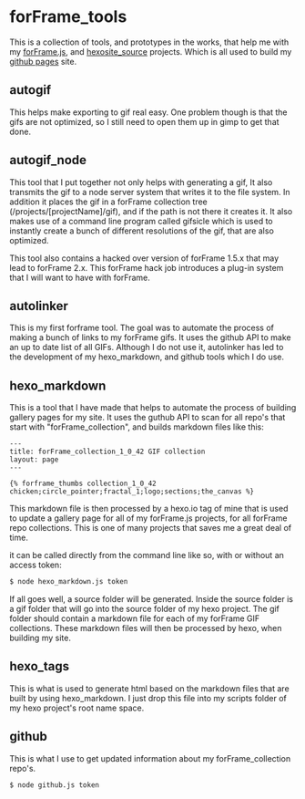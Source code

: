 # forFrame_tools

This is a collection of tools, and prototypes in the works, that help me with my [forFrame.js](https://github.com/stintosestudios/forFrame), and [hexosite_source](https://github.com/stintosestudios/hexo_sitesource) projects. Which is all used to build my [github pages](https://stintosestudios.github.io/) site.

## autogif

This helps make exporting to gif real easy. One problem though is that the gifs are not optimized, so I still need to open them up in gimp to get that done.

## autogif_node

This tool that I put together not only helps with generating a gif, It also transmits the gif to a node server system that writes it to the file system. In addition it places the gif in a forFrame collection tree (/projects/[projectName]/gif), and if the path is not there it creates it. It also makes use of a command line program called gifsicle which is used to instantly create a bunch of different resolutions of the gif, that are also optimized.

This tool also contains a hacked over version of forFrame 1.5.x that may lead to forFrame 2.x. This forFrame hack job introduces a plug-in system that I will want to have with forFrame.

## autolinker

This is my first forframe tool. The goal was to automate the process of making a bunch of links to my forFrame gifs. It uses the github API to make an up to date list of all GIFs. Although I do not use it, autolinker has led to the development of my hexo_markdown, and github tools which I do use.

## hexo_markdown

This is a tool that I have made that helps to automate the process of building gallery pages for my site. It uses the guthub API to scan for all repo's that start with "forFrame_collection", and builds markdown files like this:

```
---
title: forFrame_collection_1_0_42 GIF collection
layout: page
---

{% forframe_thumbs collection_1_0_42 chicken;circle_pointer;fractal_1;logo;sections;the_canvas %}
```

This markdown file is then processed by a hexo.io tag of mine that is used to update a gallery page for all of my forFrame.js projects, for all forFrame repo collections. This is one of many projects that saves me a great deal of time.

it can be called directly from the command line like so, with or without an access token:

```bash
$ node hexo_markdown.js token
```

If all goes well, a source folder will be generated. Inside the source folder is a gif folder that will go into the source folder of my hexo project. The gif folder should contain a markdown file for each of my forFrame GIF collections. These markdown files will then be processed by hexo, when building my site.

## hexo_tags

This is what is used to generate html based on the markdown files that are built by using hexo_markdown. I just drop this file into my scripts folder of my hexo project's root name space.

## github

This is what I use to get updated information about my forFrame_collection repo's.

```bash
$ node github.js token
```